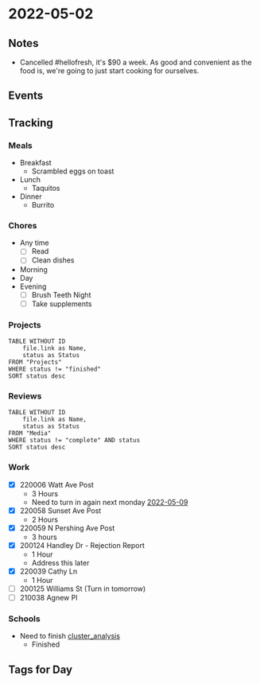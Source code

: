 # 2022-05-02
## Notes
- Cancelled #hellofresh, it's $90 a week. As good and convenient as the food is, we're going to just start cooking for ourselves.

## Events

## Tracking
### Meals
- Breakfast
	- Scrambled eggs on toast
- Lunch
	- Taquitos
- Dinner
	- Burrito

### Chores
- Any time
	- [ ] Read
	- [ ] Clean dishes
- Morning
- Day
- Evening
	- [ ] Brush Teeth Night
	- [ ] Take supplements

### Projects
```dataview
TABLE WITHOUT ID
	file.link as Name,
	status as Status
FROM "Projects"
WHERE status != "finished"
SORT status desc
```

### Reviews
```dataview
TABLE WITHOUT ID
	file.link as Name,
	status as Status
FROM "Media"
WHERE status != "complete" AND status
SORT status desc
```

### Work
- [x] 220006 Watt Ave Post
	- 3 Hours
	- Need to turn in again next monday [2022-05-09](2022-05-09)
- [x] 220058 Sunset Ave Post
	- 2 Hours
- [x] 220059 N Pershing Ave Post
	- 3 hours
- [x] 200124 Handley Dr - Rejection Report
	- 1 Hour
	- Address this later
- [x] 220039 Cathy Ln
	- 1 Hour
- [ ] 200125 Williams St (Turn in tomorrow)
- [ ] 210038 Agnew Pl

### Schools
- Need to finish [cluster_analysis](../Projects/cluster_analysis.md)
	- Finished

## Tags for Day